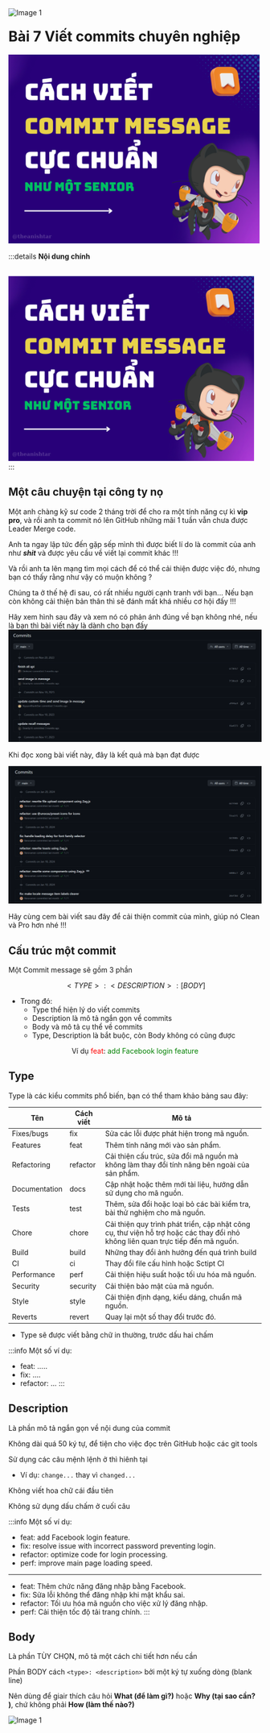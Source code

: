 <img src="https://count-viewer.vercel.app//api/blog/view?url=https://davisupers.web.app/github/session7.html" alt="Image 1" style="float: left">

# Bài 7 Viết commits chuyên nghiệp


<img src="https://github.com/dangtranhuu/images/blob/main/angurvad/github/sesstion7/list/1.png?raw=true" alt="Image 1" style="width:500px; height:50%;">

:::details <b>Nội dung chính</b>

<br>

<div class="scroll" style="width: 100%; overflow-x: auto; white-space: nowrap;">
  <div style="display: inline-block; margin-right: 15px;">
    <img src="https://github.com/dangtranhuu/images/blob/main/angurvad/github/sesstion7/list/1.png?raw=true" alt="Image 1" style="width:500px; height:50%;object-fit: cover; margin:0px;">
  </div>
  <div style="display: inline-block; margin-right: 15px;">
    <img src="https://github.com/dangtranhuu/images/blob/main/angurvad/github/sesstion7/list/2.png?raw=true" alt="Image 2" style="width:500px; height:50%;object-fit: cover; margin:0px;">
  </div>
  <div style="display: inline-block; margin-right: 15px;">
    <img src="https://github.com/dangtranhuu/images/blob/main/angurvad/github/sesstion7/list/3.png?raw=true" alt="Image 3" style="width:500px; height:50%;object-fit: cover; margin:0px;">
  </div>
  <div style="display: inline-block; margin-right: 15px;">
    <img src="https://github.com/dangtranhuu/images/blob/main/angurvad/github/sesstion7/list/4.png?raw=true" alt="Image 1" style="width:500px; height:50%;object-fit: cover; margin:0px;">
  </div>
  <div style="display: inline-block; margin-right: 15px;">
    <img src="https://github.com/dangtranhuu/images/blob/main/angurvad/github/sesstion7/list/5.png?raw=true" alt="Image 1" style="width:500px; height:50%;object-fit: cover; margin:0px;">
  </div>
  <div style="display: inline-block; margin-right: 15px;">
    <img src="https://github.com/dangtranhuu/images/blob/main/angurvad/github/sesstion7/list/6.png?raw=true" alt="Image 1" style="width:500px; height:50%;object-fit: cover; margin:0px;">
  </div>
  <div style="display: inline-block; margin-right: 15px;">
    <img src="https://github.com/dangtranhuu/images/blob/main/angurvad/github/sesstion7/list/7.png?raw=true" alt="Image 1" style="width:500px; height:50%;object-fit: cover; margin:0px;">
  </div>
  <!-- Add more slides as needed -->
</div>
::: 


## Một câu chuyện tại công ty nọ

Một anh chàng kỹ sư code 2 tháng trời để cho ra một tính năng cự kì **vip pro**, và rồi anh ta commit nó lên GitHub những mãi 1 tuần vẫn chưa được Leader Merge code. 

Anh ta ngay lập tức đến gặp sếp mình thì được biết lí do là commit của anh như ***shit*** và được yêu cầu về viết lại commit khác !!!

Và rồi anh ta lên mạng tìm mọi cách để có thể cải thiện được việc đó, nhưng bạn có thấy rằng như vậy có muộn không ?

Chúng ta ở thế hệ đi sau, có rất nhiều người cạnh tranh với bạn... Nếu bạn còn không cải thiện bản thân thì sẽ đánh mất khá nhiều cơ hội đấy !!!

Hãy xem hình sau đây và xem nó có phản ánh đúng về bạn không nhé, nếu là bạn thì bài viết này là dành cho bạn đấy
![](https://github.com/dangtranhuu/images/blob/main/angurvad/github/sesstion7/commits-bad.png?raw=true)

Khi đọc xong bài viết này, đây là kết quả mà bạn đạt được

![](https://github.com/dangtranhuu/images/blob/main/angurvad/github/sesstion7/commit-good.png?raw=true)


Hãy cùng cem bài viết sau đây để cải thiện commit của mình, giúp nó Clean và Pro hơn nhé !!!

## Cấu trúc một commit

Một Commit message sẽ gồm 3 phần

$$
<TYPE>:<DESCRIPTION>:[BODY]
$$

- Trong đó:
  - Type thể hiện lý do viết commits
  - Description là mô tả ngắn gọn về commits
  - Body và mô tả cụ thể về commits
  - Type, Description là bắt buộc, còn Body không có cũng được


<p align="center"> Ví dụ
<span style="color: red;">feat</span>: <span style="color: green;">add Facebook login feature</span>
</p>


## Type

Type là các kiểu commits phổ biến, bạn có thể tham khảo bảng sau đây:

| Tên            | Cách viết  | Mô tả                                                   |
|----------------|------------|---------------------------------------------------------|
| Fixes/bugs     | fix        | Sửa các lỗi được phát hiện trong mã nguồn.             |
| Features       | feat       | Thêm tính năng mới vào sản phẩm.                        |
| Refactoring    | refactor   | Cải thiện cấu trúc, sửa đổi mã nguồn mà không làm thay đổi tính năng bên ngoài của sản phẩm. |
| Documentation  | docs       | Cập nhật hoặc thêm mới tài liệu, hướng dẫn sử dụng cho mã nguồn. |
| Tests          | test       | Thêm, sửa đổi hoặc loại bỏ các bài kiểm tra, bài thử nghiệm cho mã nguồn. |
| Chore          | chore      | Cải thiện quy trình phát triển, cập nhật công cụ, thư viện hỗ trợ hoặc các thay đổi nhỏ không liên quan trực tiếp đến mã nguồn. |
| Build          | build       | Những thay đổi ảnh hưởng đến quá trình build          |
| CI             |   ci        | Thay đổi file cấu hình hoặc Sctipt CI          |
| Performance    | perf       | Cải thiện hiệu suất hoặc tối ưu hóa mã nguồn.          |
| Security       | security   | Cải thiện bảo mật của mã nguồn.                         |
| Style          | style      | Cải thiện định dạng, kiểu dáng, chuẩn mã nguồn.       |
| Reverts        | revert     | Quay lại một số thay đổi trước đó.                     |

- Type sẽ được viết bằng chữ in thường, trước dấu hai chấm


:::info Một số ví dụ:

- feat: .....
- fix: ....
- refactor: ...
:::


## Description

Là phần mô tả ngắn gọn về nội dung của commit

Không dài quá 50 ký tự, để tiện cho việc đọc trên GitHub hoặc các git tools

Sử dụng các câu mệnh lệnh ở thì hiênh tại
- Ví dụ: `change...` thay vì `changed...`

Không viết hoa chữ cái đầu tiên

Không sử dụng dấu chấm ở cuối câu



:::info Một số ví dụ:

- feat: add Facebook login feature.
- fix: resolve issue with incorrect password preventing login.
- refactor: optimize code for login processing.
- perf: improve main page loading speed.

--------------------
- feat: Thêm chức năng đăng nhập bằng Facebook.
- fix: Sửa lỗi không thể đăng nhập khi mật khẩu sai.
- refactor: Tối ưu hóa mã nguồn cho việc xử lý đăng nhập.
- perf: Cải thiện tốc độ tải trang chính.
:::

## Body

Là phần TÙY CHỌN, mô tả một cách chi tiết hơn nếu cần

Phần BODY cách `<type>: <description>` bởi một ký tự xuống dòng (blank line)

Nên dùng để giair thích câu hỏi **What (để làm gì?)** hoặc **Why (tại sao cần? )**, chứ không phải **How (làm thế nào?)**

<img src="https://count-viewer.vercel.app//api/blog/view?url=https://davisupers.web.app/github/session7.html" alt="Image 1" style="float: left">

